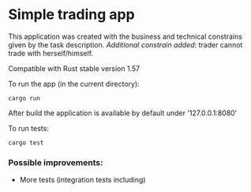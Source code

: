 # Simple trading app
This application was created with the business and technical 
constrains given by the task description.
*Additional constrain added*: trader cannot trade with herself/himself.

Compatible with Rust stable version 1.57

To run the app (in the current directory):
```commandline
cargo run
```
After build the application is available by default under '127.0.0.1:8080'

To run tests:
```commandline
cargo test
```

### Possible improvements:
* More tests (integration tests including)



